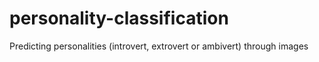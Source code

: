 # personality-classification

Predicting personalities (introvert, extrovert or ambivert) through images
